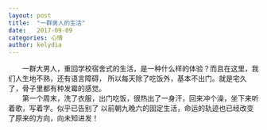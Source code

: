 ```yaml
---
layout: post
title:  "一群男人的生活"
date:   2017-09-09
categories: 心情
author: kelydia
---
```


　　一群大男人，重回学校宿舍式的生活，是一种什么样的体验？而且在这里，我们人生地不熟，还有语言障碍，
所以每天除了吃饭外，基本不出门。就是宅久了，骨子里都有种发霉的感觉。<br/>
　　第一个周末，洗了衣服，出门吃饭，很热出了一身汗，回来冲个澡，坐下来听着歌，写着字。似乎已告别了
以前朝九晚六的固定生活，命运的轨迹也已经改变了原来的方向，向未知进发！